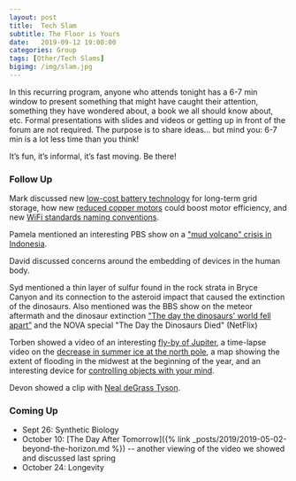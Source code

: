 ```yaml
---
layout: post
title:  Tech Slam
subtitle: The Floor is Yours
date:   2019-09-12 19:00:00
categories: Group
tags: [Other/Tech Slams]
bigimg: /img/slam.jpg
---
```

In this recurring program, anyone who attends tonight has a 6-7 min window to present something that might have caught their attention, something they have wondered about, a book we all should know about, etc. Formal presentations with slides and videos or getting up in front of the forum are not required. The purpose is to share ideas... but mind you: 6-7 min is a lot less time than you think!

It’s fun, it’s informal, it’s fast moving. Be there!

### Follow Up

Mark discussed new [low-cost battery technology](/assets/present/2019/2019-09-12/LowCostBattery-M.Duewiger.pdf) for long-term grid storage, how new [reduced copper motors](/assets/present/2019/2019-09-12/ReducedCopperMotor-M.Duewiger.pdf) could boost motor efficiency, and new [WiFi standards naming conventions](/assets/present/2019/2019-09-12/WiFi-M.Duewiger.pdf).

Pamela mentioned an interesting PBS show on a ["mud volcano" crisis in Indonesia](http://realscreen.com/2019/09/03/pbs-strand-pov-to-air-indonesia-mud-volcano-doc-grit/).

David discussed concerns around the embedding of devices in the human body.

Syd mentioned a thin layer of sulfur found in the rock strata in Bryce Canyon and its connection to the asteroid impact that caused the extinction of the dinosaurs.
Also mentioned was the BBS show on the meteor aftermath and the dinosaur extinction ["The day the dinosaurs' world fell apart”](https://www.bbc.com/news/science-environment-49651406) and the NOVA special "The Day the Dinosaurs Died" (NetFlix)

Torben showed a video of an interesting [fly-by of Jupiter](https://www.youtube.com/watch?v=04Ai5evtWEc), a time-lapse video on the [decrease in summer ice at the north pole](https://www.youtube.com/watch?v=JgjJ_tL9qFo), a map showing the extent of flooding in the midwest at the beginning of the year, and an interesting device for [controlling objects with your mind](https://www.youtube.com/watch?v=IBlpodGjBLU).

Devon showed a clip with [Neal deGrass Tyson](https://www.youtube.com/watch?v=odKE5mBNcU8).

### Coming Up

* Sept 26: Synthetic Biology
* October 10: [The Day After Tomorrow]({% link _posts/2019/2019-05-02-beyond-the-horizon.md %}) -- another viewing of the video we showed and discussed last spring
* October 24: Longevity
